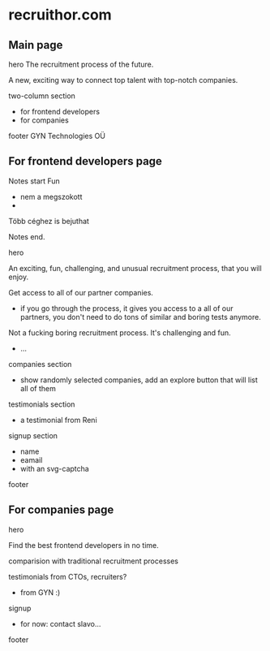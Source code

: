 # recruithor.com

## Main page

hero
The recruitment process of the future.

A new, exciting way to connect top talent with top-notch companies.

two-column section
 - for frontend developers
 - for companies

footer
GYN Technologies OÜ


## For frontend developers page

Notes start
Fun
 - nem a megszokott
 - 
Több céghez is bejuthat

Notes end.

hero

An exciting, fun, challenging, and unusual recruitment process, that you will enjoy.

Get access to all of our partner companies.
- if you go through the process, it gives you access to a all of our partners, you don't need to do tons of similar and boring tests anymore.

Not a fucking boring recruitment process. It's challenging and fun.
 - ...



companies section
 - show randomly selected companies, add an explore button that will list all of them

testimonials section
 - a testimonial from Reni

signup section
 - name
 - eamail
 - with an svg-captcha

footer

## For companies page

hero

Find the best frontend developers in no time.

comparision with traditional recruitment processes

testimonials from CTOs, recruiters?
 - from GYN :)

signup
 - for now: contact slavo...

footer



